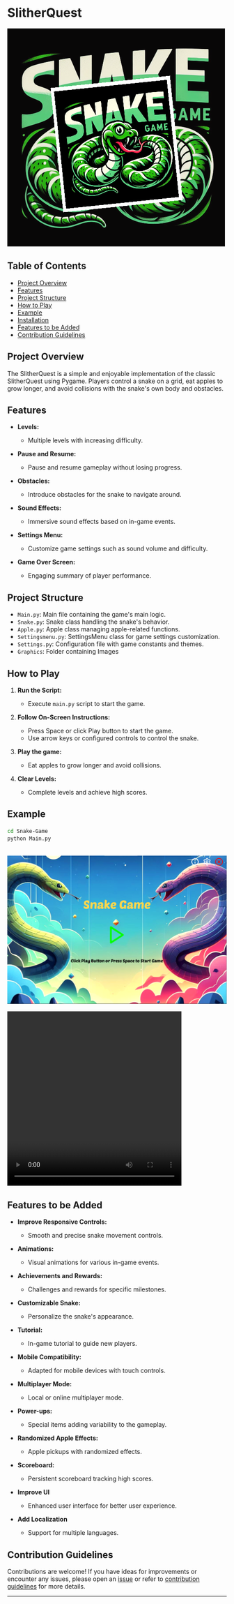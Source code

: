 # SlitherQuest

![SlitherQuest](Graphics/Snake%20Game.png)

## Table of Contents

- [Project Overview](#project-overview)
- [Features](#features)
- [Project Structure](#project-structure)
- [How to Play](#how-to-play)
- [Example](#example)
- [Installation](#installation)
- [Features to be Added](#features-to-be-added)
- [Contribution Guidelines](#contribution-guidelines)

## Project Overview

The SlitherQuest is a simple and enjoyable implementation of the classic SlitherQuest using Pygame. Players control a snake on a grid, eat apples to grow longer, and avoid collisions with the snake's own body and obstacles.

## Features

- **Levels:**

  - Multiple levels with increasing difficulty.

- **Pause and Resume:**

  - Pause and resume gameplay without losing progress.

- **Obstacles:**

  - Introduce obstacles for the snake to navigate around.

- **Sound Effects:**

  - Immersive sound effects based on in-game events.

- **Settings Menu:**

  - Customize game settings such as sound volume and difficulty.

- **Game Over Screen:**

  - Engaging summary of player performance.

## Project Structure

- `Main.py`: Main file containing the game's main logic.
- `Snake.py`: Snake class handling the snake's behavior.
- `Apple.py`: Apple class managing apple-related functions.
- `Settingsmenu.py`: SettingsMenu class for game settings customization.
- `Settings.py`: Configuration file with game constants and themes.
- `Graphics`: Folder containing Images

## How to Play

1. **Run the Script:**

   - Execute `main.py` script to start the game.

2. **Follow On-Screen Instructions:**

   - Press Space or click Play button to start the game.
   - Use arrow keys or configured controls to control the snake.

3. **Play the game:**

   - Eat apples to grow longer and avoid collisions.

4. **Clear Levels:**

   - Complete levels and achieve high scores.

## Example

```bash
cd Snake-Game
python Main.py
```

\
![Output](Graphics/image.png)

<video width="400" height="400" controls src="Output video/Snake_Game_Output.mp4" type="video/mp4">
</video>

## Features to be Added

- **Improve Responsive Controls:**

  - Smooth and precise snake movement controls.

- **Animations:**

  - Visual animations for various in-game events.

- **Achievements and Rewards:**

  - Challenges and rewards for specific milestones.

- **Customizable Snake:**

  - Personalize the snake's appearance.

- **Tutorial:**

  - In-game tutorial to guide new players.

- **Mobile Compatibility:**

  - Adapted for mobile devices with touch controls.

- **Multiplayer Mode:**

  - Local or online multiplayer mode.

- **Power-ups:**

  - Special items adding variability to the gameplay.

- **Randomized Apple Effects:**

  - Apple pickups with randomized effects.

- **Scoreboard:**

  - Persistent scoreboard tracking high scores.

- **Improve UI**

  - Enhanced user interface for better user experience.

- **Add Localization**

  - Support for multiple languages.

## Contribution Guidelines

Contributions are welcome! If you have ideas for improvements or encounter any issues, please open an [issue](https://github.com/vrm-piyush/Python-Projects/issues/new/choose) or refer to [contribution guidelines](../../CONTRIBUTING.md) for more details.

---
